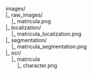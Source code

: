 images/\
|_ raw_images/\
    |_ matricula.png\
|_ localization/\
    |_ matricula_localization.png\
|_ segmentation/\
    |_ matricula_segmentation.png\
|_ ocr/\
    |_ matricula\
        |_ character.png
